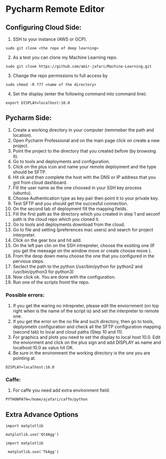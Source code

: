# Pycharm Remote Editor

## Configuring Cloud Side:
1. SSH to your instance (AWS or GCP).

```
sudo git clone <the repo of deep learning>
```
2. As a test you can clone my Machine Learning repo.
```
sudo git clone https://github.com/amir-jafari/Machine-Learning.git
```

3. Change the repo permissions to full access by 

```
sudo chmod -R 777 <name of the directory>
```
4. Set the display (enter the following command into command line):

```
export DISPLAY=localhost:10.0
```

## Pycharm Side:
1. Create a working directory in your computer (remmeber the path and location).
2. Open Pycharm Professional and on the main page click on create a new project.
3. Point the project to the directory that you created before (by browsing it).
4. Go to tools and deployments and configuration.
5. Click on the plus icon and name your remote deployment and the type should be SFTP.
6. Hit ok and then complete the host with the DNS or IP address that you got from cloud dashboard.
7. Fill the user name as the one choosed in your SSH key process (ubuntu).
8. Choose Authentication type as key pair then point it to your private key.
9. Test SFTP and you should get the succesful connection.
10. On the second tab of deployment fill the mapping fields.
11. Fill the first path as the directory which you created in step 1 and seconf path is the cloud repo which you cloned it.
12. Go to tools and deployments download from the cloud.
13. Go to file and setting (preferences mac users) and search for project interpreter.
14. Click on the gear box and hit add.
15. On the left pan clin on the SSH intrepreter, choose the exsiting one (If you get the meesage on the window move or create choose move ).
16. From the deop down menu choose the one that you configured in the pervious steps.
17. Seclect the path to the python (/usr/bin/python for python2 and /usr/bin/python3 for python3) 
18. Now click ok. You are done with the configuration.
19. Run one of the scripts fromt the repo.

### Possible errors:
1. If you get the waring no intrepreter, please edit the enviornment (on top right when is the name of the script is) and set the interpreter to remote one.
2. If you get the error on the no file and such directory, then go to tools, deplyometn configuration and check all the SFTP configuration mapping (second tab) to local and cloud paths (Step 10 and 11).
3. For graphics and plots you need to set the display to local host 10.0. Edit the enviorment and click on the plus sign and add DISPLAY as name and localhost:10.0 as valus hit OK.
4. Be sure in the environment the working directory is the one you are pointing at.
```
DISPLAY=localhost:10.0
```

### Caffe:

1. For caffe you need add extra environment field: 
```
PYTHONPATH=/home/ajafari/caffe/python
```


## Extra Advance Options
```
import matplotlib
```
```
matplotlib.use('Qt4Agg')
```
```
import matplotlib
```
```
 matplotlib.use('TkAgg')
 ```

